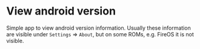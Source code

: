# View android version
Simple app to view android version information. Usually these information are visible under `Settings` => `About`, but on some ROMs, e.g. FireOS it is not visible.
